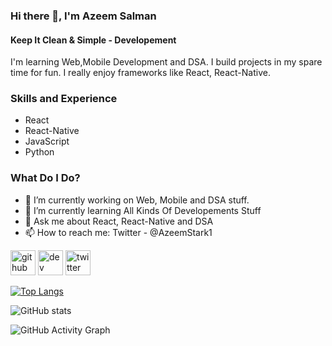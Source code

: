 ### Hi there 👋, I'm Azeem Salman
#### Keep It Clean & Simple - Developement
I'm learning Web,Mobile Development and DSA. I build projects in my spare time for fun. I really enjoy frameworks like React, React-Native.
 

### Skills and Experience 
* React
* React-Native
* JavaScript
* Python

### What Do I Do?
- 🔭 I’m currently working on Web, Mobile and DSA stuff. 
- 🌱 I’m currently learning All Kinds Of Developements Stuff 
- 💬 Ask me about React, React-Native and DSA 
- 📫 How to reach me: Twitter - @AzeemStark1 


[<img src='https://cdn.jsdelivr.net/npm/simple-icons@3.0.1/icons/github.svg' alt='github' height='40'>](https://github.com/salman4js)  [<img src='https://cdn.jsdelivr.net/npm/simple-icons@3.0.1/icons/hashnode.svg' alt='dev' height='40'>](https://salmanjs.hashnode.dev/)  [<img src='https://cdn.jsdelivr.net/npm/simple-icons@3.0.1/icons/twitter.svg' alt='twitter' height='40'>](https://twitter.com/@AzeemStark1)  

[![Top Langs](https://github-readme-stats.vercel.app/api/top-langs/?username=salman4js)](https://github.com/anuraghazra/github-readme-stats)

![GitHub stats](https://github-readme-stats.vercel.app/api?username=salman4js&show_icons=true&count_private=true)  

![GitHub Activity Graph](https://activity-graph.herokuapp.com/graph?username=salman4js)  


